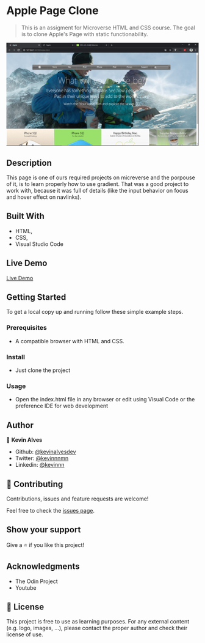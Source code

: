 # Apple Page Clone

> This is an assigment for Microverse HTML and CSS course. The goal is to clone Apple's Page with static functionability.

![screenshot](./img/screenshot.png)

## Description

 This page is one of ours required projects on micreverse and the porpouse of it, is to learn properly how to use gradient. That was a good project to work with, because it was full of details (like the input behavior on focus and hover effect on navlinks).

## Built With

- HTML,
- CSS,
- Visual Studio Code

## Live Demo

[Live Demo](https://raw.githack.com/Kevinalvesdev/Apple-project/apple-clone-branch/index.html)

## Getting Started

To get a local copy up and running follow these simple example steps.

### Prerequisites

- A compatible browser with HTML and CSS. 

### Install

- Just clone the project

### Usage

- Open the index.html file in any browser or edit using Visual Code or the preference IDE for web development


## Author

👤 **Kevin Alves**

- Github: [@kevinalvesdev](https://github.com/Kevinalvesdev)
- Twitter: [@kevinnnmn](https://twitter.com/kevinnnmn)
- Linkedin: [@kevinnn](https://www.linkedin.com/in/kevinnn/)

## 🤝 Contributing

Contributions, issues and feature requests are welcome!

Feel free to check the [issues page](https://github.com/Kevinalvesdev/Apple-project/issues).

## Show your support

Give a ⭐️ if you like this project!

## Acknowledgments

- The Odin Project
- Youtube

## 📝 License

This project is free to use as learning purposes. For any external content (e.g. logo, images, ...), please contact the proper author and check their license of use.
